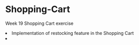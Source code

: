 # Shopping-Cart

Week 19 Shopping Cart exercise
<li> Implementation of restocking feature in the Shopping Cart <li>
